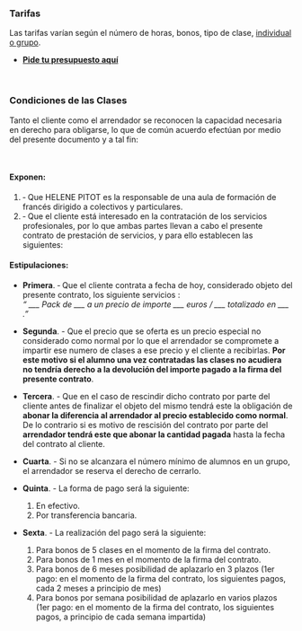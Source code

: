 ### Tarifas

Las tarifas varían según el número de horas, bonos, tipo de clase, [individual o grupo](#).

- <a href="https://goo.gl/forms/J8FFLeCxKEuWTSye2" onclick="window.open(this.href, 'presupuesto', 'width=800,height=600'); return false;"><i class="fa fa-file-text-o" aria-hidden="true"></i>
 **Pide tu presupuesto aquí**</a>

<br />

### Condiciones de las Clases

Tanto el cliente como el arrendador se reconocen la capacidad necesaria en derecho para obligarse, lo que de común acuerdo efectúan por medio del presente documento y a tal fin:

<br />

#### Exponen:

1. ‐ Que HELENE PITOT es la responsable de una aula de formación de francés dirigido a colectivos y particulares.
2. ‐ Que  el cliente está interesado en la contratación de los servicios profesionales, por lo que ambas partes llevan a cabo el presente  contrato de prestación de servicios,  y para  ello  establecen  las siguientes:

#### Estipulaciones:

- **Primera**. ‐ Que el cliente contrata a fecha de hoy, considerado objeto del presente contrato,  los siguiente servicios :
<br />*“ \_\_\_ Pack de \_\_\_ a un precio de importe \_\_\_ euros / \_\_\_ totalizado en \_\_\_ .”*

- **Segunda**. - Que el precio que se oferta es un precio especial no considerado como normal por lo que el arrendador se compromete a impartir ese numero de clases a ese precio y el cliente a recibirlas. **Por este motivo si el alumno una vez contratadas las clases no acudiera no tendría derecho a la devolución del importe pagado a la firma del presente contrato**.

- **Tercera**. - Que en el caso de rescindir dicho contrato por parte del cliente antes de finalizar el objeto del mismo  tendrá este la obligación de **abonar la diferencia al arrendador al precio establecido como normal**. De lo contrario si es motivo de rescisión del contrato por parte  del **arrendador tendrá este que abonar la cantidad pagada** hasta la fecha del contrato al cliente.

- **Cuarta**. - Si no se alcanzara el número mínimo de alumnos en un grupo, el arrendador se reserva el derecho de cerrarlo.

- **Quinta**. - La forma de pago será la siguiente:
	1. En efectivo.
	2. Por transferencia bancaria.

- **Sexta**. - La realización del pago será la siguiente:

	1. Para bonos de 5 clases en el momento de la firma del contrato.
	2. Para bonos de 1 mes en el momento de la firma del contrato.
	3. Para bonos de 6 meses posibilidad de aplazarlo en 3 plazos  (1er pago: en el momento de la firma del contrato, los siguientes pagos, cada 2 meses a principio de mes)
	4. Para bonos por semana posibilidad de aplazarlo en varios plazos  (1er pago: en el momento de la firma del contrato, los siguientes pagos, a principio de cada semana impartida)
